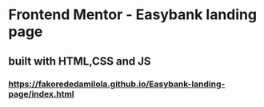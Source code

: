 # Frontend Mentor - Easybank landing page

## built with HTML,CSS and JS

### https://fakorededamilola.github.io/Easybank-landing-page/index.html
